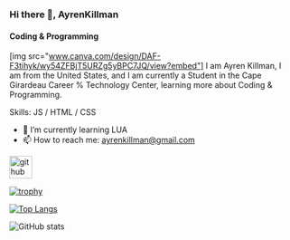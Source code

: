 ### Hi there 👋, AyrenKillman
#### Coding & Programming

[img src="www.canva.com/design/DAF-F3tihyk/wy54ZFBjT5URZg5yBPC7JQ/view?embed"]
I am Ayren Killman, I am from the United States, and I am currently a Student in the Cape Girardeau Career % Technology Center, learning more about Coding & Programming.

Skills: JS / HTML / CSS

- 🌱 I’m currently learning LUA 
- 📫 How to reach me: ayrenkillman@gmail.com 


[<img src='https://cdn.jsdelivr.net/npm/simple-icons@3.0.1/icons/github.svg' alt='github' height='40'>](https://github.com/AyrenLKillman)  

[![trophy](https://github-profile-trophy.vercel.app/?username=AyrenLKillman)](https://github.com/ryo-ma/github-profile-trophy)

[![Top Langs](https://github-readme-stats.vercel.app/api/top-langs/?username=AyrenLKillman)](https://github.com/anuraghazra/github-readme-stats)

![GitHub stats](https://github-readme-stats.vercel.app/api?username=AyrenLKillman&show_icons=true)  

